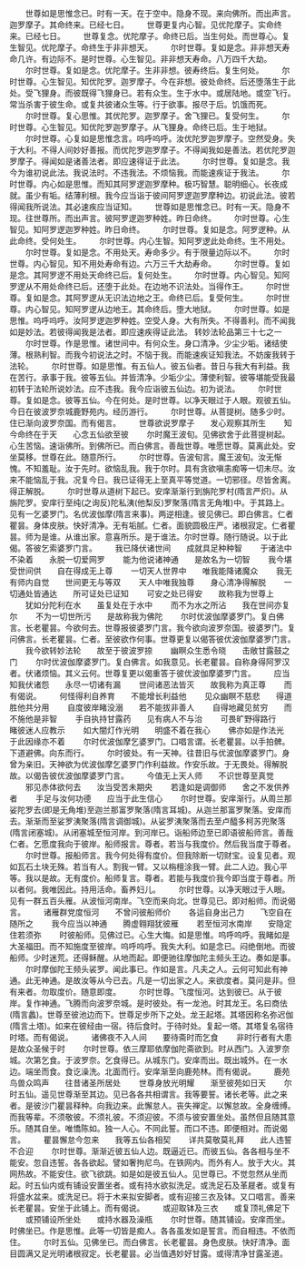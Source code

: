 <!-- { "loadSidebar": true } -->
　　世尊如是思惟念已。时有一天。在于空中。隐身不现。来向佛所。而出声言。迦罗摩子。其命终来。已经七日。
　　世尊更复内心智。见优陀摩子。实命终来。已经七日。
　　世尊复念。优陀摩子。命终已后。当生何处。而世尊心。复生智见。优陀摩子。命终生于非非想天。
　　尔时世尊。复如是念。非非想天寿命几许。有边际不。是时世尊。心生智见。非非想天寿命。八万四千大劫。
　　尔时世尊。复如是念。优陀摩子。生非非想。彼寿终后。复生何处。
　　尔时世尊。心生智见。知优陀罗。迦罗摩子。今在非想。彼处命终。后还堕落生于此处。受飞狸身。而彼既得飞狸身已。若有众生。生于水中。或居陆地。或空飞行。常当杀害于彼生命。或复共彼诸众生等。行于欲事。报尽于后。饥饿而死。
　　尔时世尊。复心思惟。其优陀罗。迦罗摩子。舍飞狸已。复受何生。
　　尔时世尊。心生智见。知优陀罗迦罗摩子。从飞狸身。命终已后。生于地狱。
　　尔时世尊。心复如是思惟念言。呜呼呜呼。汝优陀罗迦罗摩子。空然受身。失于大利。不得人间妙好善报。而优陀罗迦罗摩子。不得闻我如是善法。若优陀罗迦罗摩子。得闻如是诸善法者。即应速得证于此法。
　　尔时世尊。复如是念。我今为谁初说此法。我说法时。不违我法。不烦恼我。而能速疾证于我法。
　　尔时世尊。内心如是思惟。而知其阿罗逻迦罗摩种。极巧智慧。聪明细心。长夜成就。虽少有垢。结薄利根。我今应当诣于彼间阿罗逻迦罗摩种边。初说此法。彼若得闻我所说法。其必速疾应当证知。
　　世尊如是思惟念已。时有一天。隐身不现。往世尊所。而出声言。彼阿罗逻迦罗种姓。昨日命终。
　　尔时世尊。心生智见。知阿罗逻迦罗种姓。昨日命终。
　　尔时世尊。复如是念。阿罗逻种。从此命终。受何处生。
　　尔时世尊。内心生智。知阿罗逻此处命终。生不用处。
　　尔时世尊。复如是念。不用处天。寿命多少。有于限量边际以不。
　　尔时世尊。内心智见。知不用处寿命有边。六万三千大劫寿命。
　　尔时世尊。复如是念。其阿罗逻不用处天命终已后。复何处生。
　　尔时世尊。内心智见。知阿罗逻从不用处命终已后。还堕于此处。在边地不识法处。当得作王。
　　尔时世尊。复如是念。其阿罗逻从无识法边地之王。命终已后。复受何生。
　　尔时世尊。内心智见。知阿罗逻从边地王。其命终后。堕大地狱。
　　尔时世尊。如是思惟。呜呼呜呼。汝阿罗逻迦罗种姓。空受人身。大有所失。不得善利。而不闻我如是妙法。若彼得闻我是法者。即应速疾得证此法。
转妙法轮品第三十七之一
　　尔时世尊。作是思惟。诸世间中。有何众生。身口清净。少尘少垢。诸结使薄。根熟利智。而我今初说法之时。不恼于我。而能速疾证知我法。不妨废我转于法轮。
　　尔时世尊。如是思惟。有五仙人。彼五仙者。昔日与我大有利益。我在苦行。承事于我。彼等五仙。并皆清净。少垢少尘。薄使利智。彼等堪能受我最初转于法轮所说妙法。应不违我。我今应诣彼五仙边。初为说法。
　　尔时世尊。复如是念。彼等五仙。今在何处。是时世尊。以净天眼过于人眼。观彼五仙。今日在彼波罗奈城鹿野苑内。经历游行。
　　尔时世尊。从菩提树。随多少时。住已渐向波罗奈国。而有偈言。
　　世尊欲说罗摩子　　发心观察其所生
　　知今命终在于天　　心念五仙欲至彼
　　尔时魔王波旬。见佛欲舍于此菩提树起。心生苦恼。速诣佛所。到佛所已。而白佛言。善哉世尊。唯愿世尊。莫离此处。安坐莫移。世尊在此。随意所行。
　　尔时世尊。告波旬言。魔王波旬。汝无惭愧。不知羞耻。汝于先时。欲恼乱我。我于尔时。具有贪欲嗔恚痴等一切未尽。汝来不能恼乱于我。况复今日。我已证得无上至真平等觉道。一切邪径。尽皆舍离。得正解脱。
　　尔时世尊从道树下起已。安庠渐渐行到旃陀罗村(隋言严炽)。从旃陀罗。安庠行至纯(之询反)陀私洟(他梨反)罗聚落(隋言无角堆)中。于其路上。见有一乞婆罗门。名优波伽摩(隋言来事)。两逆相逢。彼见佛已。即白佛言。仁者瞿昙。身体皮肤。快好清净。无有垢腻。仁者。面貌圆极庄严。诸根寂定。仁者瞿昙。师为是谁。从谁出家。意喜所乐。是于谁法。尔时世尊。随行随说。以于此偈。答彼乞索婆罗门言。
　　我已降伏诸世间　　成就具足种种智
　　于诸法中不染着　　永脱一切爱网罗
　　能为他说诸神通　　是故名为一切智
　　我今堪受世间供　　自在得成无上尊
　　一切天人世界中　　唯我能降诸魔众
　　我无有师内自觉　　世间更无与等双
　　天人中唯我独尊　　身心清净得解脱
　　一切通处皆通达　　所可证处已证知
　　可安之处已得安　　故称我为世尊上
　　犹如分陀利在水　　虽复处在于水中
　　而不为水之所沾　　我在世间亦复尔
　　不为一切世所污　　是故称我为佛陀
　　尔时优波伽摩婆罗门。复白佛言。长老瞿昙。今欲何去。世尊报彼婆罗门言。我今欲向波罗奈国。彼婆罗门。复问佛言。长老瞿昙。仁者。至彼欲作何事。世尊更复以偈答彼优波伽摩婆罗门言。
　　我今欲转妙法轮　　故至于彼波罗捺
　　幽瞑众生悉令晓　　击敞甘露鼓之门
　　尔时优波伽摩婆罗门。复白佛言。如我意见。长老瞿昙。自称身得阿罗汉者。伏诸烦恼。其义云何。世尊复更以偈重答于彼优波伽摩婆罗门言。
　　应当知我伏诸怨　　永尽一切诸有漏
　　世间诸恶法皆灭　　故我称为真正尊
　　而有偈说。
　　何怪得利自养育　　不能增长利益他
　　见众幽瞑不慈悲　　得道胜他共分用
　　自度彼岸睹没溺　　若不能拔非善人
　　自得地藏见贫穷　　而不施他是非智
　　手自执持甘露药　　见有病人不与治
　　可畏旷野得路行　　睹彼迷人应教示
　　如大闇灯作光明　　明盛不着在我心
　　佛亦如是作法光　　于此因缘亦不着
　　尔时优波伽摩乞婆罗门。口唱言谓。长老瞿昙。以手拍髀。下道避佛。向东而行。
　　尔时彼处。有一天神。往昔旧与优波伽摩婆罗门。身曾为亲旧。天神欲为优波伽摩乞婆罗门作利益故。作安乐故。于无畏处。得解脱故。以偈告彼优波伽摩婆罗门言。
　　今值无上天人师　　不识世尊至真觉
　　邪见赤体欲何去　　汝当受苦未期央
　　若逢如是调御师　　舍之不发供养者
　　手足与汝何功德　　应当于此生信心
　　尔时世尊。安庠渐行。从周兰那娑陀罗去(即是无角堆)至迦兰那富罗聚落(隋言耳城)。从迦兰那富罗聚落。安庠而去。渐渐而至娑罗洟聚落(隋言调御城)。从娑罗洟聚落而去至卢醯多柯苏兜聚落(隋言闭塞城)。从闭塞城至恒河岸。到河岸已。诣船师边至已即语彼船师言。善哉仁者。乞愿度我向于彼岸。船师报言。尊者。若当与我度价。然后我当度于尊者。
　　尔时世尊。报船师言。我今何处得有度价。但我除断一切财宝。设复见者。观如瓦石土块无殊。若当有人。割我一臂。又以栴檀涂我一臂。此二人边。我心平等。我以是故。无有度价。船师复言。尊者。若能与我度价我今即当度于尊者。所以者何。我唯因此。持用活命。畜养妇儿。
　　尔时世尊。以净天眼过于人眼。见有一群五百头雁。从波恒河南岸。飞空而来向北。世尊见已。即对船师。而说偈言。
　　诸雁群党度恒河　　不曾问彼船师价
　　各运自身出己力　　飞空自在随所之
　　我今应当以神通　　腾虚翱翔犹彼雁
　　若至恒河水南岸　　安隐定住若须弥
　　时彼船师。见佛过已。心生大悔。如是思惟。呜呼呜呼。我睹如是大圣福田。而不知施度至彼岸。呜呼呜呼。我失大利。如是念已。闷绝倒地。而彼船师。少时迷荒。还得稣醒。从地而起。即便驰往摩伽陀主频头王边。奏如是事。
　　尔时摩伽陀王频头裟罗。闻此事已。作如是言。凡夫之人。云何可知此有神通。此无神通。是故汝等从今已去。凡是一切出家之人。来欲度者。莫问是非。但有来者。勿取度价。随意即度。
　　尔时世尊。飞度恒河。达到彼已。从于彼岸。复作神通。飞腾而向波罗奈城。是时彼处。有一龙池。时其龙王。名曰商佉(隋言蠡)。世尊至彼池边而下。世尊足步所下之处。龙王起塔。其塔因称名弥迟伽(隋言土塔)。如来在彼经由一宿。待后食时。于待时处。复起一塔。其塔复名宿待时塔。而有偈说。
　　诸佛夜不入人间　　要待斋时而乞食
　　非时行者有大患　　是故众圣候于时
　　尔时世尊。依三摩耶依摩伽陀斋欲到。时从西门。入波罗奈城。次第乞食。于波罗奈。乞食得已。从城东门。安庠而出。既出城外。在一水边。端坐而食。食讫澡洗。北面而行。安庠渐至向鹿苑林。而有偈说。
　　鹿苑鸟兽众鸣声　　往昔诸圣所居处
　　世尊身放光明耀　　渐至彼苑如日天
　　尔时五仙。遥见世尊渐至其边。见已各各共相谓言。我等要誓。诸长老等。此之来者。是彼沙门瞿昙释种。向我边来。此懈怠人。丧失禅定。以懈怠故。全身缠缚。而我等辈。不须敬彼。不须礼彼。不须迎彼。不须与彼安置坐处。虽然但且随其意乐。随其自坐。唯憍陈如。独一人心。不同此誓。而口不违。即便相对。而说偈言。
　　瞿昙懈怠今忽来　　我等五仙各相契
　　详共莫敬莫礼拜　　此人违誓不合迎
　　尔时世尊。渐渐近彼五仙人边。既逼近已。而彼五仙。各各相与坐不能安。忽自违誓。各各欲起。譬如奢拘尼鸟。在铁网内。而外有人。放于大火。其网热故。不能安住。欲飞欲跳。如是如是彼五仙人。见世尊已。不觉忽然从坐而起。时五仙内或有铺设安置坐者。或有持水欲拟洗足。或洗足石及革屣者。或复有将盛水盆来。或洗足已。将于木来拟安脚者。或有迎接三衣及钵。又口唱言。善来长老瞿昙。安坐于此铺上。而有偈说。
　　或迎取钵及三衣　　或复顶礼佛足下
　　或预铺设所坐处　　或持水器及澡瓶
　　尔时世尊。随其铺设。安庠而坐。时佛坐已。作是思惟。此等一切皆是痴人。各各虽发如是誓言。而自相违。不依而住。
　　尔时五仙。见佛坐已。而白佛言。长老瞿昙。身色皮肤。快好清净。面目圆满又足光明诸根寂定。长老瞿昙。必当值遇妙好甘露。或得清净甘露圣道。
